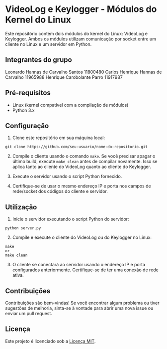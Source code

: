 # VideoLog e Keylogger - Módulos do Kernel do Linux

Este repositório contém dois módulos do kernel do Linux: VideoLog e Keylogger. Ambos os módulos utilizam comunicação por socket entre um cliente no Linux e um servidor em Python.


## Integrantes do grupo
Leonardo Hannas de Carvalho Santos 11800480
Carlos Henrique Hannas de Carvalho 11965988
Henrique Carobolante Parro 11917987


## Pré-requisitos

- Linux (kernel compatível com a compilação de módulos)
- Python 3.x

## Configuração

1. Clone este repositório em sua máquina local:

```
git clone https://github.com/seu-usuario/nome-do-repositorio.git
```

2. Compile o cliente usando o comando `make`. Se você precisar apagar o último build, execute `make clean` antes de compilar novamente. Isso se aplica tanto ao cliente do VideoLog quanto ao cliente do Keylogger.

3. Execute o servidor usando o script Python fornecido.

4. Certifique-se de usar o mesmo endereço IP e porta nos campos de rede/socket dos códigos do cliente e servidor.

## Utilização

1. Inicie o servidor executando o script Python do servidor:

```
python server.py
```


2. Compile e execute o cliente do VideoLog ou do Keylogger no Linux:

```
make
or
make clean
```

3. O cliente se conectará ao servidor usando o endereço IP e porta configurados anteriormente. Certifique-se de ter uma conexão de rede ativa.

## Contribuições

Contribuições são bem-vindas! Se você encontrar algum problema ou tiver sugestões de melhoria, sinta-se à vontade para abrir uma nova issue ou enviar um pull request.



## Licença

Este projeto é licenciado sob a [Licença MIT](LICENSE).

